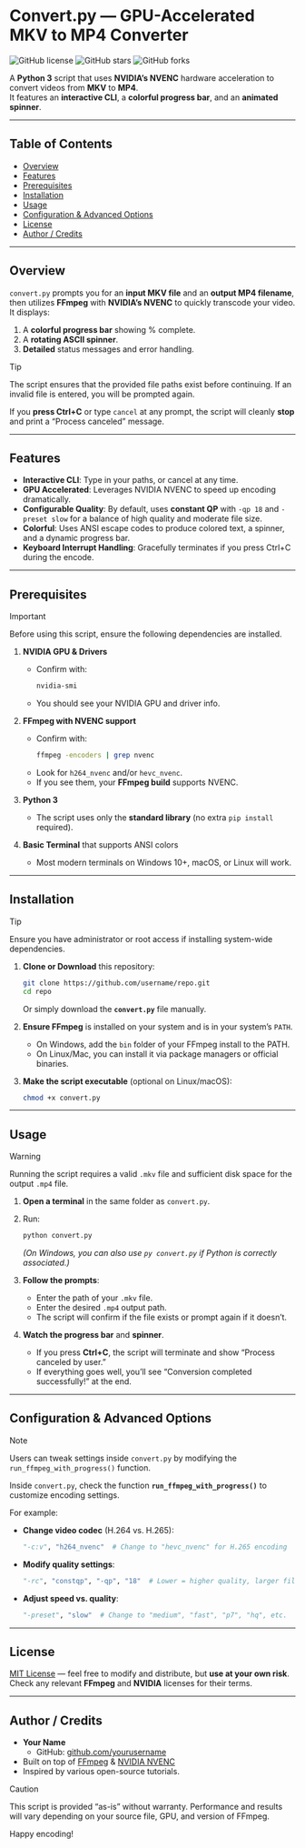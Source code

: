 # Convert.py — GPU-Accelerated MKV to MP4 Converter

![GitHub license](https://img.shields.io/badge/license-MIT-green.svg)
![GitHub stars](https://img.shields.io/github/stars/uzideath/mkv-converter?style=social)
![GitHub forks](https://img.shields.io/github/forks/uzideath/mkv-converter?style=social)

A **Python 3** script that uses **NVIDIA’s NVENC** hardware acceleration to convert videos from **MKV** to **MP4**.  
It features an **interactive CLI**, a **colorful progress bar**, and an **animated spinner**.  

---

## Table of Contents
- [Overview](#overview)
- [Features](#features)
- [Prerequisites](#prerequisites)
- [Installation](#installation)
- [Usage](#usage)
- [Configuration & Advanced Options](#configuration--advanced-options)
- [License](#license)
- [Author / Credits](#author--credits)

---

## Overview
`convert.py` prompts you for an **input MKV file** and an **output MP4 filename**, then utilizes **FFmpeg** with **NVIDIA’s NVENC** to quickly transcode your video.  
It displays:
1. A **colorful progress bar** showing % complete.  
2. A **rotating ASCII spinner**.  
3. **Detailed** status messages and error handling.  

> [!TIP]
> The script ensures that the provided file paths exist before continuing. If an invalid file is entered, you will be prompted again.

If you **press Ctrl+C** or type `cancel` at any prompt, the script will cleanly **stop** and print a “Process canceled” message.

---

## Features
- **Interactive CLI**: Type in your paths, or cancel at any time.  
- **GPU Accelerated**: Leverages NVIDIA NVENC to speed up encoding dramatically.  
- **Configurable Quality**: By default, uses **constant QP** with `-qp 18` and `-preset slow` for a balance of high quality and moderate file size.  
- **Colorful**: Uses ANSI escape codes to produce colored text, a spinner, and a dynamic progress bar.  
- **Keyboard Interrupt Handling**: Gracefully terminates if you press Ctrl+C during the encode.

---

## Prerequisites
> [!IMPORTANT]  
> Before using this script, ensure the following dependencies are installed.

1. **NVIDIA GPU & Drivers**  
   - Confirm with:
     ```bash
     nvidia-smi
     ```
   - You should see your NVIDIA GPU and driver info.

2. **FFmpeg with NVENC support**  
   - Confirm with:
     ```bash
     ffmpeg -encoders | grep nvenc
     ```
   - Look for `h264_nvenc` and/or `hevc_nvenc`.  
   - If you see them, your **FFmpeg build** supports NVENC.

3. **Python 3**  
   - The script uses only the **standard library** (no extra `pip install` required).  

4. **Basic Terminal** that supports ANSI colors  
   - Most modern terminals on Windows 10+, macOS, or Linux will work.

---

## Installation
> [!TIP]  
> Ensure you have administrator or root access if installing system-wide dependencies.

1. **Clone or Download** this repository:
   ```bash
   git clone https://github.com/username/repo.git
   cd repo
   ```
   Or simply download the **`convert.py`** file manually.

2. **Ensure FFmpeg** is installed on your system and is in your system’s `PATH`.  
   - On Windows, add the `bin` folder of your FFmpeg install to the PATH.  
   - On Linux/Mac, you can install it via package managers or official binaries.

3. **Make the script executable** (optional on Linux/macOS):
   ```bash
   chmod +x convert.py
   ```

---

## Usage
> [!WARNING]  
> Running the script requires a valid `.mkv` file and sufficient disk space for the output `.mp4` file.

1. **Open a terminal** in the same folder as `convert.py`.
2. Run:
   ```bash
   python convert.py
   ```
   *(On Windows, you can also use `py convert.py` if Python is correctly associated.)*

3. **Follow the prompts**:
   - Enter the path of your `.mkv` file.  
   - Enter the desired `.mp4` output path.  
   - The script will confirm if the file exists or prompt again if it doesn’t.  

4. **Watch the progress bar** and **spinner**.  
   - If you press **Ctrl+C**, the script will terminate and show “Process canceled by user.”
   - If everything goes well, you’ll see “Conversion completed successfully!” at the end.

---

## Configuration & Advanced Options
> [!NOTE]  
> Users can tweak settings inside `convert.py` by modifying the `run_ffmpeg_with_progress()` function.

Inside `convert.py`, check the function **`run_ffmpeg_with_progress()`** to customize encoding settings.

For example:
- **Change video codec** (H.264 vs. H.265):
  ```python
  "-c:v", "h264_nvenc"  # Change to "hevc_nvenc" for H.265 encoding
  ```
- **Modify quality settings**:
  ```python
  "-rc", "constqp", "-qp", "18"  # Lower = higher quality, larger file size
  ```
- **Adjust speed vs. quality**:
  ```python
  "-preset", "slow"  # Change to "medium", "fast", "p7", "hq", etc.
  ```

---

## License
[MIT License](LICENSE) — feel free to modify and distribute, but **use at your own risk**.  
Check any relevant **FFmpeg** and **NVIDIA** licenses for their terms.

---

## Author / Credits
- **Your Name**  
  - GitHub: [github.com/yourusername](https://github.com/yourusername)  
- Built on top of [FFmpeg](https://ffmpeg.org/) & [NVIDIA NVENC](https://developer.nvidia.com/nvidia-video-codec-sdk)  
- Inspired by various open-source tutorials.

> [!CAUTION]  
> This script is provided “as-is” without warranty. Performance and results will vary depending on your source file, GPU, and version of FFmpeg.  

Happy encoding!
